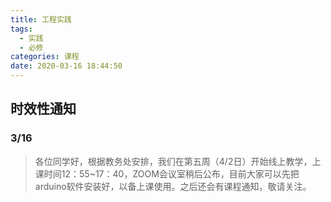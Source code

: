 ```yaml
---
title: 工程实践
tags:
  - 实践
  - 必修
categories: 课程
date: 2020-03-16 18:44:50
---
```


## 时效性通知

### 3/16

> 各位同学好，根据教务处安排，我们在第五周（4/2日）开始线上教学，上课时间12：55~17：40，ZOOM会议室稍后公布，目前大家可以先把arduino软件安装好，以备上课使用。之后还会有课程通知，敬请关注。

<!--more-->